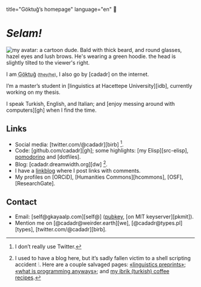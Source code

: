 title="Göktuğ’s homepage"
language="en"

# _Selam!_

 <img src="./avi.png" title="avatar" id="avatar" alt="my avatar: a cartoon dude. Bald with thick beard, and round glasses, hazel eyes and lush brows. He's wearing a green hoodie. the head is slightly tilted to the viewer's right."></img>

I am <abbr title="/gœk.'tuˑ/">Göktuğ</abbr>
<small>(<abbr title="English pronouns.">they/he</abbr>)</small>,
I also go by [cadadr] on the internet.

I’m a master’s student in [linguistics at Hacettepe University][idb],
currently working on my thesis.

I speak Turkish, English, and Italian; and [enjoy messing around with
computers][gh] when I find the time.

## Links

* Social media: [twitter.com/\@cadadr][birb] [^1].
* Code: [github.com/cadadr][gh]; some highlights: [my Elisp][src-elisp],
  [pomodorino](./pomodorino.html) and [dotfiles].
* Blog: [cadadr.dreamwidth.org][dw] [^2].
* I have a [linkblog](./linkblog/) where I post links with comments.
* My profiles on [ORCiD], [Humanities Commons][hcommons], [OSF],
  [ResearchGate].

## Contact

* Email: [self\@gkayaalp.com][self\@] ([pubkey](./pubkey.asc), [on MIT
  keyserver][pkmit]).
* Mention me on [\@cadadr\@weirder.earth][we],
  [\@cadadr\@types.pl][types], [twitter.com/\@cadadr][birb].

[^1]: I don’t really use Twitter.
[^2]: I used to have a blog here, but it’s sadly fallen victim to a
  shell scripting accident 🕯.  Here are a couple salvaged pages:
  [«linguistics preprints»](./lingpreprints.html); [«what is
  programming anyways»](./what_is_prog.html); and [my ibrik (turkish)
  coffee recipes](./turkish-coffee.html).
